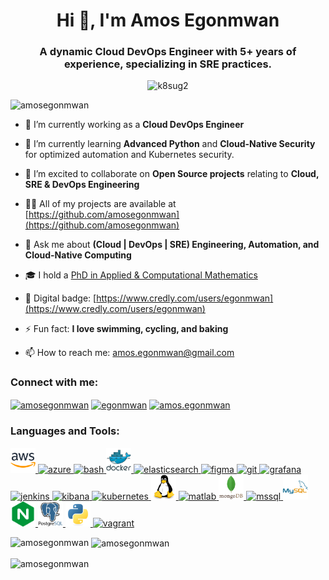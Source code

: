 <h1 align="center">Hi 👋, I'm Amos Egonmwan</h1>
<h3 align="center">A dynamic Cloud DevOps Engineer with 5+ years of experience, specializing in SRE practices.</h3>

<!-- Stretched banner image with fixed width and adjusted height -->
<p align="center">
  <img src="https://github.com/user-attachments/assets/9f680056-8829-442c-9c4d-ce95d63e29d5" alt="k8sug2" width="600" height="150" />
</p>

<p align="left"> <img src="https://komarev.com/ghpvc/?username=amosegonmwan&label=Profile%20views&color=0e75b6&style=flat" alt="amosegonmwan" /> </p>



- 🔭 I’m currently working as a **Cloud DevOps Engineer**

- 🌱 I’m currently learning **Advanced Python** and **Cloud-Native Security**  for optimized automation and Kubernetes security.

- 👯 I’m excited to collaborate on **Open Source projects** relating to **Cloud, SRE & DevOps Engineering**

- 👨‍💻 All of my projects are available at [https://github.com/amosegonmwan](https://github.com/amosegonmwan)

- 💬 Ask me about **(Cloud | DevOps | SRE) Engineering, Automation, and Cloud-Native Computing**

- 🎓 I hold a [PhD in Applied & Computational Mathematics](https://badges.wes.org/Evidence?i=fa5e57b0-fbc8-42d2-b21e-34616276e537&type=ca)
  
- 🏅 Digital badge: [https://www.credly.com/users/egonmwan](https://www.credly.com/users/egonmwan)

- ⚡ Fun fact: **I love swimming, cycling, and baking**
  
- 📫 How to reach me: amos.egonmwan@gmail.com
  
<h3 align="left">Connect with me:</h3>
<p align="left">
<a href="https://twitter.com/amosegonmwan" target="blank"><img align="center" src="https://raw.githubusercontent.com/rahuldkjain/github-profile-readme-generator/master/src/images/icons/Social/twitter.svg" alt="amosegonmwan" height="30" width="40" /></a>
<a href="https://linkedin.com/in/egonmwan" target="blank"><img align="center" src="https://raw.githubusercontent.com/rahuldkjain/github-profile-readme-generator/master/src/images/icons/Social/linked-in-alt.svg" alt="egonmwan" height="30" width="40" /></a>
<a href="https://instagram.com/amos.egonmwan" target="blank"><img align="center" src="https://raw.githubusercontent.com/rahuldkjain/github-profile-readme-generator/master/src/images/icons/Social/instagram.svg" alt="amos.egonmwan" height="30" width="40" /></a>
</p>

<h3 align="left">Languages and Tools:</h3>
<p align="left"> <a href="https://aws.amazon.com" target="_blank" rel="noreferrer"> <img src="https://raw.githubusercontent.com/devicons/devicon/master/icons/amazonwebservices/amazonwebservices-original-wordmark.svg" alt="aws" width="40" height="40"/> </a> <a href="https://azure.microsoft.com/en-in/" target="_blank" rel="noreferrer"> <img src="https://www.vectorlogo.zone/logos/microsoft_azure/microsoft_azure-icon.svg" alt="azure" width="40" height="40"/> </a> <a href="https://www.gnu.org/software/bash/" target="_blank" rel="noreferrer"> <img src="https://www.vectorlogo.zone/logos/gnu_bash/gnu_bash-icon.svg" alt="bash" width="40" height="40"/> </a> <a href="https://www.docker.com/" target="_blank" rel="noreferrer"> <img src="https://raw.githubusercontent.com/devicons/devicon/master/icons/docker/docker-original-wordmark.svg" alt="docker" width="40" height="40"/> </a> <a href="https://www.elastic.co" target="_blank" rel="noreferrer"> <img src="https://www.vectorlogo.zone/logos/elastic/elastic-icon.svg" alt="elasticsearch" width="40" height="40"/> </a> <a href="https://www.figma.com/" target="_blank" rel="noreferrer"> <img src="https://www.vectorlogo.zone/logos/figma/figma-icon.svg" alt="figma" width="40" height="40"/> </a> <a href="https://git-scm.com/" target="_blank" rel="noreferrer"> <img src="https://www.vectorlogo.zone/logos/git-scm/git-scm-icon.svg" alt="git" width="40" height="40"/> </a> <a href="https://grafana.com" target="_blank" rel="noreferrer"> <img src="https://www.vectorlogo.zone/logos/grafana/grafana-icon.svg" alt="grafana" width="40" height="40"/> </a> <a href="https://www.jenkins.io" target="_blank" rel="noreferrer"> <img src="https://www.vectorlogo.zone/logos/jenkins/jenkins-icon.svg" alt="jenkins" width="40" height="40"/> </a> <a href="https://www.elastic.co/kibana" target="_blank" rel="noreferrer"> <img src="https://www.vectorlogo.zone/logos/elasticco_kibana/elasticco_kibana-icon.svg" alt="kibana" width="40" height="40"/> </a> <a href="https://kubernetes.io" target="_blank" rel="noreferrer"> <img src="https://www.vectorlogo.zone/logos/kubernetes/kubernetes-icon.svg" alt="kubernetes" width="40" height="40"/> </a> <a href="https://www.linux.org/" target="_blank" rel="noreferrer"> <img src="https://raw.githubusercontent.com/devicons/devicon/master/icons/linux/linux-original.svg" alt="linux" width="40" height="40"/> </a> <a href="https://www.mathworks.com/" target="_blank" rel="noreferrer"> <img src="https://upload.wikimedia.org/wikipedia/commons/2/21/Matlab_Logo.png" alt="matlab" width="40" height="40"/> </a> <a href="https://www.mongodb.com/" target="_blank" rel="noreferrer"> <img src="https://raw.githubusercontent.com/devicons/devicon/master/icons/mongodb/mongodb-original-wordmark.svg" alt="mongodb" width="40" height="40"/> </a> <a href="https://www.microsoft.com/en-us/sql-server" target="_blank" rel="noreferrer"> <img src="https://www.svgrepo.com/show/303229/microsoft-sql-server-logo.svg" alt="mssql" width="40" height="40"/> </a> <a href="https://www.mysql.com/" target="_blank" rel="noreferrer"> <img src="https://raw.githubusercontent.com/devicons/devicon/master/icons/mysql/mysql-original-wordmark.svg" alt="mysql" width="40" height="40"/> </a> <a href="https://www.nginx.com" target="_blank" rel="noreferrer"> <img src="https://raw.githubusercontent.com/devicons/devicon/master/icons/nginx/nginx-original.svg" alt="nginx" width="40" height="40"/> </a> <a href="https://www.postgresql.org" target="_blank" rel="noreferrer"> <img src="https://raw.githubusercontent.com/devicons/devicon/master/icons/postgresql/postgresql-original-wordmark.svg" alt="postgresql" width="40" height="40"/> </a> <a href="https://www.python.org" target="_blank" rel="noreferrer"> <img src="https://raw.githubusercontent.com/devicons/devicon/master/icons/python/python-original.svg" alt="python" width="40" height="40"/> </a> <a href="https://www.vagrantup.com/" target="_blank" rel="noreferrer"> <img src="https://www.vectorlogo.zone/logos/vagrantup/vagrantup-icon.svg" alt="vagrant" width="40" height="40"/> </a> </p>

<p><img align="left" src="https://github-readme-stats.vercel.app/api/top-langs?username=amosegonmwan&show_icons=true&locale=en&layout=compact" alt="amosegonmwan" /></p>

<p>&nbsp;<img align="center" src="https://github-readme-stats.vercel.app/api?username=amosegonmwan&show_icons=true&locale=en" alt="amosegonmwan" /></p>

<p><img align="center" src="https://github-readme-streak-stats.herokuapp.com/?user=amosegonmwan&" alt="amosegonmwan" /></p>

